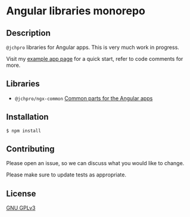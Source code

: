 # Angular libraries monorepo

## Description

`@jchpro` libraries for Angular apps. This is very much work in progress.

Visit my [example app page](https://ng.jchpro.pl) for a quick start, refer to code comments for more.

## Libraries

- `@jchpro/ngx-common` [Common parts for the Angular apps](/projects/common/readme.md)

## Installation

```shell
$ npm install
```

## Contributing

Please open an issue, so we can discuss what you would like to change.

Please make sure to update tests as appropriate.

## License

[GNU GPLv3](https://choosealicense.com/licenses/gpl-3.0/)
